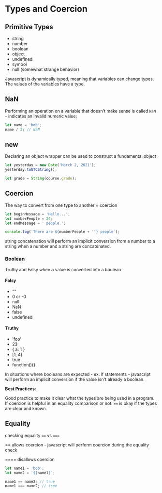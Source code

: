 # Types and Coercion

## Primitive Types

- string
- number
- boolean
- object
- undefined
- symbol
- null (somewhat strange behavior)

Javascript is dynamically typed, meaning that variables can change types. The values of the variables have a type.

## NaN

Performing an operation on a variable that doesn't make sense is called `NaN` - indicates an invalid numeric value;

```javascript
let name = 'bob';
name / 2; // NaN
```

## new

Declaring an object wrapper can be used to construct a fundamental object

```javascript
let yesterday = new Date('March 2, 2021');
yesterday.toUTCString();

let grade = String(course.grade);
```

## Coercion

The way to convert from one type to another = coercion

```javascript
let beginMessage = 'Hello...';
let numberPeople = 24;
let endMessage = ' people.';

console.log(`There are ${numberPeople + ''} people`);
```

string concatenation will perform an implicit conversion from a number to a string when a number and a string are concatenated.

### Boolean

Truthy and Falsy when a value is converted into a boolean

#### Falsy

- ""
- 0 or -0
- null
- NaN
- false
- undefined

#### Truthy

- 'foo'
- 23
- { a: 1 }
- [1, 4]
- true
- function(){}

In situations where booleans are expected - ex. if statements - javascript will perform an implicit conversion if the value isn't already a boolean.

**Best Practices**:

Good practice to make it clear what the types are being used in a program. If coercion is helpful in an equality comparison or not. `==` is okay if the types are clear and known.

## Equality

checking equality `==` vs `===`

== allows coercion - javascript will perform coercion during the equality check

==== disallows coercion

```javascript
let name1 = 'bob';
let name2 = `${name1}`;

name1 == name2; // true
name1 === name2; // true
```
